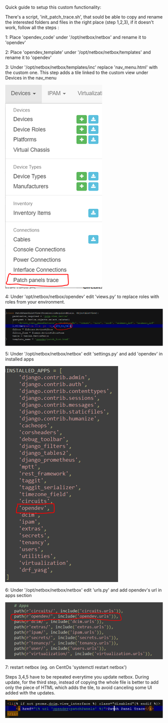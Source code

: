 Quick guide to setup this custom functionality:

There's a script, 'init_patch_trace.sh', that sould be able to copy and rename the interested folders and files in the right place (step 1,2,3), 
if it doesn't work, follow all the steps :

1: Place 'opendev_code' under '/opt/netbox/netbox' and rename it to 'opendev'

2: Place 'opendev_template' under '/opt/netbox/netbox/templates' and rename it to 'opendev'

3: Under '/opt/netbox/netbox/templates/inc' replace 'nav_menu.html' with the custom one.
	This step adds a tile linked to the custom view under Devices in the nav_menu
	
![NetBox](screens/nav_menu.png "Nav menu")
	
4: Under 'opt/netbox/netbox/opendev' edit 'views.py' to replace roles with roles from your environment.

![NetBox](screens/roles.png "Roles")
	
5: Under '/opt/netbox/netbox/netbox' edit 'settings.py' and add 'opendev' in installed apps

![NetBox](screens/installed_app.png "Installed apps")

6: Under '/opt/netbox/netbox/netbox' edit 'urls.py' and add opendev's url in apps section

![NetBox](screens/urls.png "Urls")


7: restart netbox (eg. on CentOs 'systemctl restart netbox')


Steps 3,4,5 have to be repeated everytime you update netbox.
During update, for the third step, instead of copying the whole file is better to add only the piece of HTML which adds the tile, to avoid canceling some UI added with the updates.

![NetBox](screens/html.png "html")
